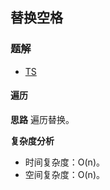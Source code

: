 ## 替换空格
### 题解
+ [TS](../../ts/lcof/05.ts)

#### 遍历
**思路**
遍历替换。

**复杂度分析**
+ 时间复杂度：O(n)。
+ 空间复杂度：O(n)。
